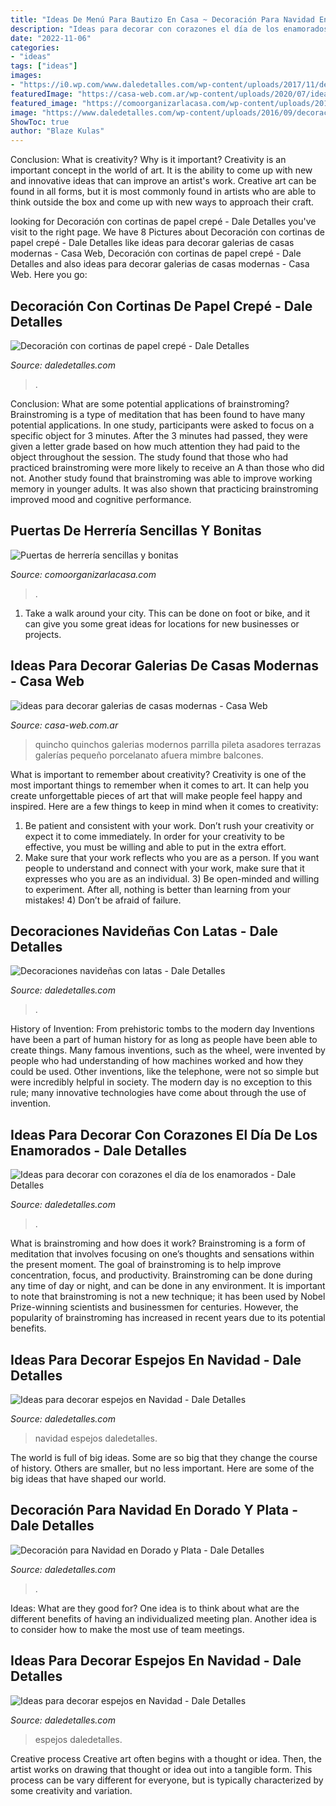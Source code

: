 ```yaml
---
title: "Ideas De Menú Para Bautizo En Casa ~ Decoración Para Navidad En Dorado Y Plata"
description: "Ideas para decorar con corazones el día de los enamorados"
date: "2022-11-06"
categories:
- "ideas"
tags: ["ideas"]
images:
- "https://i0.wp.com/www.daledetalles.com/wp-content/uploads/2017/11/decorar-espejos-en-navidad5.jpg?resize=550%2C733"
featuredImage: "https://casa-web.com.ar/wp-content/uploads/2020/07/ideas-para-decorar-galerias-de-casas-modernas.jpg"
featured_image: "https://comoorganizarlacasa.com/wp-content/uploads/2017/02/puertas-de-herreria-sincillas-y-bonitas.jpg"
image: "https://www.daledetalles.com/wp-content/uploads/2016/09/decoracion-navideña-en-dorado-y-plata30-540x1024.jpg"
ShowToc: true
author: "Blaze Kulas"
---
```



Conclusion: What is creativity? Why is it important?
Creativity is an important concept in the world of art. It is the ability to come up with new and innovative ideas that can improve an artist's work. Creative art can be found in all forms, but it is most commonly found in artists who are able to think outside the box and come up with new ways to approach their craft.

	

		
looking for Decoración con cortinas de papel crepé - Dale Detalles you've visit to the right page. We have 8 Pictures about Decoración con cortinas de papel crepé - Dale Detalles like ideas para decorar galerias de casas modernas - Casa Web, Decoración con cortinas de papel crepé - Dale Detalles and also ideas para decorar galerias de casas modernas - Casa Web. Here you go:
		
    
## Decoración Con Cortinas De Papel Crepé - Dale Detalles

<img loading=lazy src="https://i1.wp.com/www.daledetalles.com/wp-content/uploads/2016/08/decoracion-con-papel-creppe4.jpg" onerror="this.onerror=null;this.src='https://tse2.mm.bing.net/th?id=OIP.889oPqGK4IpdapdCk6FaNAHaJ6&amp;pid=15.1';" alt="Decoración con cortinas de papel crepé - Dale Detalles">

_Source: daledetalles.com_

>. 

	

Conclusion: What are some potential applications of brainstroming?
Brainstroming is a type of meditation that has been found to have many potential applications. In one study, participants were asked to focus on a specific object for 3 minutes. After the 3 minutes had passed, they were given a letter grade based on how much attention they had paid to the object throughout the session. The study found that those who had practiced brainstroming were more likely to receive an A than those who did not. Another study found that brainstroming was able to improve working memory in younger adults. It was also shown that practicing brainstroming improved mood and cognitive performance.

    
## Puertas De Herrería Sencillas Y Bonitas

<img loading=lazy src="https://comoorganizarlacasa.com/wp-content/uploads/2017/02/puertas-de-herreria-sincillas-y-bonitas.jpg" onerror="this.onerror=null;this.src='https://tse1.mm.bing.net/th?id=OIP.AOmTy1W8nzQfsyh7dfMHrQHaLI&amp;pid=15.1';" alt="Puertas de herrería sencillas y bonitas">

_Source: comoorganizarlacasa.com_

>. 

	

1. Take a walk around your city. This can be done on foot or bike, and it can give you some great ideas for locations for new businesses or projects. 

    
## Ideas Para Decorar Galerias De Casas Modernas - Casa Web

<img loading=lazy src="https://casa-web.com.ar/wp-content/uploads/2020/07/ideas-para-decorar-galerias-de-casas-modernas.jpg" onerror="this.onerror=null;this.src='https://tse1.mm.bing.net/th?id=OIP.mnkjVZL4nj6okAaazEMMSwAAAA&amp;pid=15.1';" alt="ideas para decorar galerias de casas modernas - Casa Web">

_Source: casa-web.com.ar_

>quincho quinchos galerias modernos parrilla pileta asadores terrazas galerías pequeño porcelanato afuera mimbre balcones. 

	

What is important to remember about creativity?
Creativity is one of the most important things to remember when it comes to art. It can help you create unforgettable pieces of art that will make people feel happy and inspired. Here are a few things to keep in mind when it comes to creativity: 
1) Be patient and consistent with your work. Don’t rush your creativity or expect it to come immediately. In order for your creativity to be effective, you must be willing and able to put in the extra effort. 
2) Make sure that your work reflects who you are as a person. If you want people to understand and connect with your work, make sure that it expresses who you are as an individual. 3) Be open-minded and willing to experiment. After all, nothing is better than learning from your mistakes! 4) Don’t be afraid of failure.

    
## Decoraciones Navideñas Con Latas - Dale Detalles

<img loading=lazy src="https://i0.wp.com/www.daledetalles.com/wp-content/uploads/2016/11/decoracion-con-latas19.jpg?resize=550%2C733" onerror="this.onerror=null;this.src='https://tse2.mm.bing.net/th?id=OIP.yl-f-nYlHikn6oxFxdbnZwHaJ3&amp;pid=15.1';" alt="Decoraciones navideñas con latas - Dale Detalles">

_Source: daledetalles.com_

>. 

	

History of Invention: From prehistoric tombs to the modern day
Inventions have been a part of human history for as long as people have been able to create things. Many famous inventions, such as the wheel, were invented by people who had understanding of how machines worked and how they could be used. Other inventions, like the telephone, were not so simple but were incredibly helpful in society. The modern day is no exception to this rule; many innovative technologies have come about through the use of invention.

    
## Ideas Para Decorar Con Corazones El Día De Los Enamorados - Dale Detalles

<img loading=lazy src="https://www.daledetalles.com/wp-content/uploads/2018/01/decoracion-con-corazones15-686x1024.jpg" onerror="this.onerror=null;this.src='https://tse3.mm.bing.net/th?id=OIP.gh_yrzB4xn4lbVt7zAiDbgHaLD&amp;pid=15.1';" alt="Ideas para decorar con corazones el día de los enamorados - Dale Detalles">

_Source: daledetalles.com_

>. 

	

What is brainstroming and how does it work?
Brainstroming is a form of meditation that involves focusing on one’s thoughts and sensations within the present moment. The goal of brainstroming is to help improve concentration, focus, and productivity. Brainstroming can be done during any time of day or night, and can be done in any environment. It is important to note that brainstroming is not a new technique; it has been used by Nobel Prize-winning scientists and businessmen for centuries. However, the popularity of brainstroming has increased in recent years due to its potential benefits.

    
## Ideas Para Decorar Espejos En Navidad - Dale Detalles

<img loading=lazy src="https://i2.wp.com/www.daledetalles.com/wp-content/uploads/2017/11/decorar-espejos-en-navidad.jpg?resize=550%2C736" onerror="this.onerror=null;this.src='https://tse3.mm.bing.net/th?id=OIP.1HQ3sdW2uL0kTfrCiyTlHgHaJ6&amp;pid=15.1';" alt="Ideas para decorar espejos en Navidad - Dale Detalles">

_Source: daledetalles.com_

>navidad espejos daledetalles. 

	

The world is full of big ideas. Some are so big that they change the course of history. Others are smaller, but no less important. Here are some of the big ideas that have shaped our world.

    
## Decoración Para Navidad En Dorado Y Plata - Dale Detalles

<img loading=lazy src="https://www.daledetalles.com/wp-content/uploads/2016/09/decoracion-navideña-en-dorado-y-plata30-540x1024.jpg" onerror="this.onerror=null;this.src='https://tse1.mm.bing.net/th?id=OIP.cMxocA-OXYqX_IgWK91gTQHaOC&amp;pid=15.1';" alt="Decoración para Navidad en Dorado y Plata - Dale Detalles">

_Source: daledetalles.com_

>. 

	

Ideas: What are they good for?
One idea is to think about what are the different benefits of having an individualized meeting plan. Another idea is to consider how to make the most use of team meetings.

    
## Ideas Para Decorar Espejos En Navidad - Dale Detalles

<img loading=lazy src="https://i0.wp.com/www.daledetalles.com/wp-content/uploads/2017/11/decorar-espejos-en-navidad5.jpg?resize=550%2C733" onerror="this.onerror=null;this.src='https://tse1.mm.bing.net/th?id=OIP.Okqdi2E98gjVY0UW7PxzeAHaJ3&amp;pid=15.1';" alt="Ideas para decorar espejos en Navidad - Dale Detalles">

_Source: daledetalles.com_

>espejos daledetalles. 

	

Creative process
Creative art often begins with a thought or idea. Then, the artist works on drawing that thought or idea out into a tangible form. This process can be vary different for everyone, but is typically characterized by some creativity and variation.

